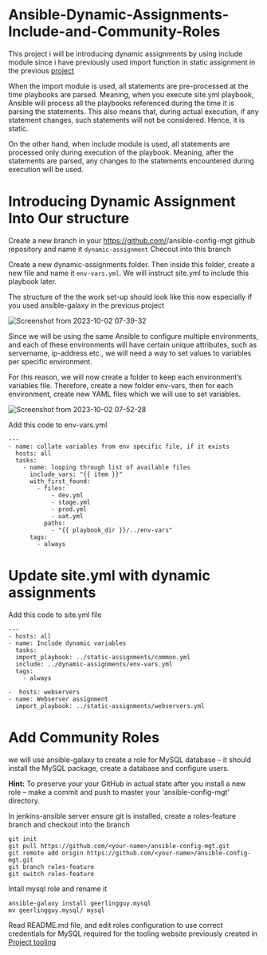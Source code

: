 # Ansible-Dynamic-Assignments-Include-and-Community-Roles

This project i will be introducing dynamic assignments by using include module since i have previously used import function in static assignment in the previous [project](https://github.com/JohnUmeh/ansible-config-mgt.git) 

When the import module is used, all statements are pre-processed at the time playbooks are parsed. Meaning, when you execute site.yml playbook, Ansible will process all the playbooks referenced during the time it is parsing the statements. This also means that, during actual execution, if any statement changes, such statements will not be considered. Hence, it is static.

On the other hand, when include module is used, all statements are processed only during execution of the playbook. Meaning, after the statements are parsed, any changes to the statements encountered during execution will be used. 

# Introducing Dynamic Assignment Into Our structure
Create a new branch in your https://github.com/<your-name>/ansible-config-mgt github repository and name it `dynamic-assignment` Checout into this branch

Create a new dynamic-assignments folder. Then inside this folder, create a new file and name it `env-vars.yml`. We will instruct site.yml to include this playbook later.

The structure of the the work set-up should look like this now especially if you used ansible-galaxy in the previous project 

![Screenshot from 2023-10-02 07-39-32](https://github.com/JohnUmeh/Ansible-Dynamic-Assignments-Include-and-Community-Roles/assets/77943759/332ff662-4579-4a42-85b8-8d5af15caeaf)

Since we will be using the same Ansible to configure multiple environments, and each of these environments will have certain unique attributes, such as servername, ip-address etc., we will need a way to set values to variables per specific environment.

For this reason, we will now create a folder to keep each environment’s variables file. Therefore, create a new folder env-vars, then for each environment, create new YAML files which we will use to set variables.

![Screenshot from 2023-10-02 07-52-28](https://github.com/JohnUmeh/Ansible-Dynamic-Assignments-Include-and-Community-Roles/assets/77943759/ea2a550c-62a9-45fa-bfe1-4f6b6e096ce8)

Add this code to env-vars.yml

```
---
- name: collate variables from env specific file, if it exists
  hosts: all
  tasks:
    - name: looping through list of available files
      include_vars: "{{ item }}"
      with_first_found:
        - files:
            - dev.yml
            - stage.yml
            - prod.yml
            - uat.yml
          paths:
            - "{{ playbook_dir }}/../env-vars"
      tags:
        - always
```
# Update site.yml with dynamic assignments

Add this code to site.yml file

```
---
- hosts: all
- name: Include dynamic variables 
  tasks:
  import_playbook: ../static-assignments/common.yml 
  include: ../dynamic-assignments/env-vars.yml
  tags:
    - always

-  hosts: webservers
- name: Webserver assignment
  import_playbook: ../static-assignments/webservers.yml
```

# Add Community Roles
we will use ansible-galaxy to create a role for MySQL database – it should install the MySQL package, create a database and configure users.

**Hint:** To preserve your your GitHub in actual state after you install a new role – make a commit and push to master your ‘ansible-config-mgt’ directory.

In jenkins-ansible server ensure git is installed, create a roles-feature branch and checkout into the branch
```
git init
git pull https://github.com/<your-name>/ansible-config-mgt.git
git remote add origin https://github.com/<your-name>/ansible-config-mgt.git
git branch roles-feature
git switch roles-feature
```
Intall mysql role and rename it

```
ansible-galaxy install geerlingguy.mysql
mv geerlingguy.mysql/ mysql
```
Read README.md file, and edit roles configuration to use correct credentials for MySQL required for the tooling website previously created in [Project tooling]()
